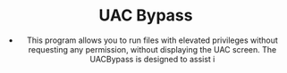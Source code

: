 <div align="center">

# UAC Bypass

- This program allows you to run files with elevated privileges without requesting any permission, without displaying the UAC screen. The UACBypass is designed to assist i